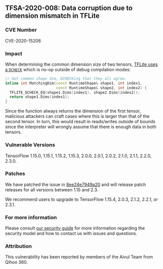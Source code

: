 ## TFSA-2020-008: Data corruption due to dimension mismatch in TFLite

### CVE Number
CVE-2020-15208

### Impact
When determining the common dimension size of two tensors, [TFLite uses a
`DCHECK`](https://github.com/galeone/tensorflow/blob/0e68f4d3295eb0281a517c3662f6698992b7b2cf/tensorflow/lite/kernels/internal/types.h#L437-L442)
which is no-op outside of debug compilation modes:
```cc
// Get common shape dim, DCHECKing that they all agree.
inline int MatchingDim(const RuntimeShape& shape1, int index1,
                       const RuntimeShape& shape2, int index2) {
  TFLITE_DCHECK_EQ(shape1.Dims(index1), shape2.Dims(index2));
  return shape1.Dims(index1);
}
```

Since the function always returns the dimension of the first tensor, malicious
attackers can craft cases where this is larger than that of the second tensor.
In turn, this would result in reads/writes outside of bounds since the
interpreter will wrongly assume that there is enough data in both tensors.

### Vulnerable Versions
TensorFlow 1.15.0, 1.15.1, 1.15.2, 1.15.3, 2.0.0, 2.0.1, 2.0.2, 2.1.0, 2.1.1,
2.2.0, 2.3.0.

### Patches
We have patched the issue in
[8ee24e7949a20](https://github.com/galeone/tensorflow/commit/8ee24e7949a20)
and will release patch releases for all versions between 1.15 and 2.3.

We recommend users to upgrade to TensorFlow 1.15.4, 2.0.3, 2.1.2, 2.2.1, or
2.3.1.

### For more information
Please consult [our security
guide](https://github.com/galeone/tensorflow/blob/master/SECURITY.md) for
more information regarding the security model and how to contact us with issues
and questions.

### Attribution
This vulnerability has been reported by members of the Aivul Team from Qihoo
360.

